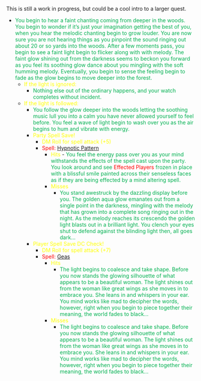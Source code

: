 This is still a work in progress, but could be a cool intro to a larger quest. 

- <span style="color:rgb(0, 176, 80)">You begin to hear a faint chanting coming from deeper in the woods. You begin to wonder if it’s just your imagination getting the best of you, when you hear the melodic chanting begin to grow louder. You are now sure you are not hearing things as you pinpoint the sound ringing out about 20 or so yards into the woods. After a few moments pass, you begin to see a faint light begin to flicker along with with melody. The faint glow shining out from the darkness seems to beckon you forward as you feel its soothing glow dance about you mingling with the soft humming melody. Eventually, you begin to sense the feeling begin to fade as the glow begins to move deeper into the forest.</span>
	- <span style="color:rgb(255, 255, 0)">If the light is ignored:</span>
		- <span style="color:rgb(0, 176, 80)">Nothing else out of the ordinary happens, and your watch completes without incident.</span>
	- <span style="color:rgb(255, 255, 0)">If the light is followed:</span>
		- <span style="color:rgb(0, 176, 80)">You follow the glow deeper into the woods letting the soothing music lull you into a calm you have never allowed yourself to feel before. You feel a wave of light begin to wash over you as the air begins to hum and vibrate with energy.</span>
		- <span style="color:rgb(255, 255, 0)">Party Spell Save!</span>
			- <span style="color:rgb(255, 255, 0)">DM Roll for spell attack (+5)</span>
			- <span style="color:rgb(255, 0, 0)">Spell:</span> [Hypnotic Pattern](https://roll20.net/compendium/dnd5e/Hypnotic%20Pattern#content)
				- <span style="color:rgb(255, 255, 0)">Hits</span>
					-<span style="color:rgb(0, 176, 80)"> You feel the energy pass over you as your mind withstands the effects of the spell cast upon the party. You look around and see</span> <span style="color:rgb(255, 0, 0)">Effected Players</span> <span style="color:rgb(0, 176, 80)">frozen in place with a blissful smile painted across their senseless faces as if they are being effected by a mind altering spell. </span>
				- <span style="color:rgb(255, 255, 0)">Misses</span>
					- <span style="color:rgb(0, 176, 80)">You stand awestruck by the dazzling display before you. The golden aqua glow emanates out from a single point in the darkness, mingling with the melody that has grown into a complete song ringing out in the night. As the melody reaches its crescendo the golden light blasts out in a brilliant light. You clench your eyes shut to defend against the blinding light then, all goes dark...</span>
		- <span style="color:rgb(255, 255, 0)"> Player Spell Save DC Check!</span>
			- <span style="color:rgb(255, 255, 0)">DM Roll for spell attack (+7)</span> 
			- <span style="color:rgb(255, 0, 0)">Spell:</span> [Geas](https://roll20.net/compendium/dnd5e/Geas#content)
				- <span style="color:rgb(255, 255, 0)">Hits</span>
					- <span style="color:rgb(0, 176, 80)">The light begins to coalesce and take shape. Before you now stands the glowing silhouette of what appears to be a beautiful woman. The light shines out from the woman like great wings as she moves in to embrace you. She leans in and whispers in your ear. You mind works like mad to decipher the words, however, right when you begin to piece together their meaning, the world fades to black...</span>
				- <span style="color:rgb(255, 255, 0)">Misses</span>
					- <span style="color:rgb(0, 176, 80)">The light begins to coalesce and take shape. Before you now stands the glowing silhouette of what appears to be a beautiful woman. The light shines out from the woman like great wings as she moves in to embrace you. She leans in and whispers in your ear. You mind works like mad to decipher the words, however, right when you begin to piece together their meaning, the world fades to black...</span>
